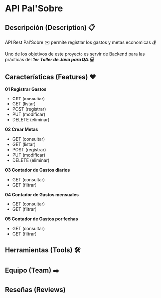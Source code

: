 # API Pal'Sobre



## Descripción (Description) 📋

API Rest Pal'Sobre ✉️ permite registrar los gastos y metas economicas 💰

Uno de los objetivos de este proyecto es servir de Backend para las prácticas del ***1er Taller de Java para QA.💻***

## Características (Features) ❤️

**01 Registrar Gastos**

* GET (consultar)
* GET (listar)    
* POST (registrar)  
* PUT (modificar) 
* DELETE (eliminar)

**02 Crear Metas**

* GET (consultar)
* GET (listar)    
* POST (registrar)  
* PUT (modificar) 
* DELETE (eliminar)

**03 Contador de Gastos diarios**
* GET (consultar)
* GET (filtrar)

**04 Contador de Gastos mensuales**
* GET (consultar)
* GET (filtrar)
 
**05 Contador de Gastos por fechas**
* GET (consultar)
* GET (filtrar)

## Herramientas (Tools) 🛠

## Equipo (Team) ✒️

## Reseñas (Reviews)
